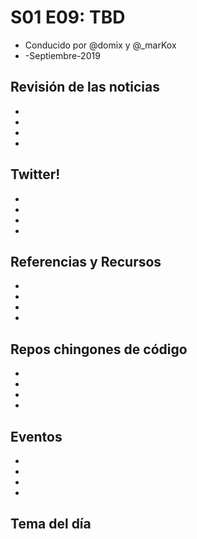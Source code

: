 # S01 E09: TBD

- Conducido por @domix y @_marKox
- -Septiembre-2019

<!---
## Contenido

- 00:00:00 - ¡Bienvenida al podcast!
- 00:02:00 - Revisión de las noticias
- 00:04:00 - Tema
--->

## Revisión de las noticias

* []()
* []()
* []()
* []()

## Twitter!

* []()
* []()
* []()
* []()

## Referencias y Recursos

* []()
* []()
* []()
* []()


## Repos chingones de código

* []()
* []()
* []()
* []()


## Eventos

* []()
* []()
* []()
* []()


## Tema del día

[]()

